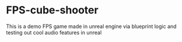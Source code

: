 # FPS-cube-shooter
This is a demo FPS game made in unreal engine via blueprint logic and testing out cool audio features in unreal

